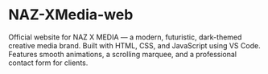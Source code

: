 # NAZ-XMedia-web
Official website for NAZ X MEDIA — a modern, futuristic, dark-themed creative media brand. Built with HTML, CSS, and JavaScript using VS Code. Features smooth animations, a scrolling marquee, and a professional contact form for clients.
